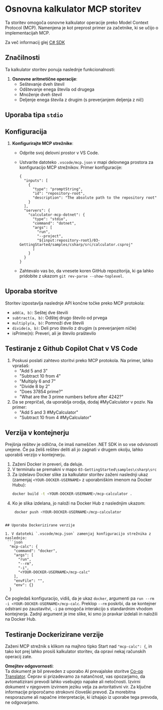 <!--
CO_OP_TRANSLATOR_METADATA:
{
  "original_hash": "882aae00f1d3f007e20d03b883f44afa",
  "translation_date": "2025-07-13T22:19:38+00:00",
  "source_file": "03-GettingStarted/samples/csharp/README.md",
  "language_code": "sl"
}
-->
# Osnovna kalkulator MCP storitev

Ta storitev omogoča osnovne kalkulator operacije preko Model Context Protocol (MCP). Namenjena je kot preprost primer za začetnike, ki se učijo o implementacijah MCP.

Za več informacij glej [C# SDK](https://github.com/modelcontextprotocol/csharp-sdk)

## Značilnosti

Ta kalkulator storitev ponuja naslednje funkcionalnosti:

1. **Osnovne aritmetične operacije**:
   - Seštevanje dveh števil
   - Odštevanje enega števila od drugega
   - Množenje dveh števil
   - Deljenje enega števila z drugim (s preverjanjem deljenja z nič)

## Uporaba tipa `stdio`
  
## Konfiguracija

1. **Konfigurirajte MCP strežnike**:
   - Odprite svoj delovni prostor v VS Code.
   - Ustvarite datoteko `.vscode/mcp.json` v mapi delovnega prostora za konfiguracijo MCP strežnikov. Primer konfiguracije:

     ```jsonc
     {
       "inputs": [
         {
           "type": "promptString",
           "id": "repository-root",
           "description": "The absolute path to the repository root"
         }
       ],
       "servers": {
         "calculator-mcp-dotnet": {
           "type": "stdio",
           "command": "dotnet",
           "args": [
             "run",
             "--project",
             "${input:repository-root}/03-GettingStarted/samples/csharp/src/calculator.csproj"
           ]
         }
       }
     }
     ```

   - Zahtevalo vas bo, da vnesete koren GitHub repozitorija, ki ga lahko pridobite z ukazom `git rev-parse --show-toplevel`.

## Uporaba storitve

Storitev izpostavlja naslednje API končne točke preko MCP protokola:

- `add(a, b)`: Seštej dve števili
- `subtract(a, b)`: Odštej drugo število od prvega
- `multiply(a, b)`: Pomnoži dve števili
- `divide(a, b)`: Deli prvo število z drugim (s preverjanjem ničle)
- isPrime(n): Preveri, ali je število praštevilo

## Testiranje z Github Copilot Chat v VS Code

1. Poskusi poslati zahtevo storitvi preko MCP protokola. Na primer, lahko vprašaš:
   - "Add 5 and 3"
   - "Subtract 10 from 4"
   - "Multiply 6 and 7"
   - "Divide 8 by 2"
   - "Does 37854 prime?"
   - "What are the 3 prime numbers before after 4242?"
2. Da se prepričaš, da uporablja orodja, dodaj #MyCalculator v poziv. Na primer:
   - "Add 5 and 3 #MyCalculator"
   - "Subtract 10 from 4 #MyCalculator"

## Verzija v kontejnerju

Prejšnja rešitev je odlična, če imaš nameščen .NET SDK in so vse odvisnosti urejene. Če pa želiš rešitev deliti ali jo zagnati v drugem okolju, lahko uporabiš verzijo v kontejnerju.

1. Zaženi Docker in preveri, da deluje.
1. V terminalu se premakni v mapo `03-GettingStarted\samples\csharp\src`
1. Za izdelavo Docker slike za kalkulator storitev zaženi naslednji ukaz (zamenjaj `<YOUR-DOCKER-USERNAME>` z uporabniškim imenom na Docker Hubu):
   ```bash
   docker build -t <YOUR-DOCKER-USERNAME>/mcp-calculator .
   ```
1. Ko je slika izdelana, jo naloži na Docker Hub z naslednjim ukazom:
   ```bash
    docker push <YOUR-DOCKER-USERNAME>/mcp-calculator
  ```

## Uporaba Dockerizirane verzije

1. V datoteki `.vscode/mcp.json` zamenjaj konfiguracijo strežnika z naslednjo:
   ```json
    "mcp-calc": {
      "command": "docker",
      "args": [
        "run",
        "--rm",
        "-i",
        "<YOUR-DOCKER-USERNAME>/mcp-calc"
      ],
      "envFile": "",
      "env": {}
    }
   ```
   Če pogledaš konfiguracijo, vidiš, da je ukaz `docker`, argumenti pa `run --rm -i <YOUR-DOCKER-USERNAME>/mcp-calc`. Preklop `--rm` poskrbi, da se kontejner odstrani po zaustavitvi, `-i` pa omogoča interakcijo s standardnim vhodom kontejnerja. Zadnji argument je ime slike, ki smo jo pravkar izdelali in naložili na Docker Hub.

## Testiranje Dockerizirane verzije

Zaženi MCP strežnik s klikom na majhno tipko Start nad `"mcp-calc": {`, in tako kot prej lahko prosiš kalkulator storitev, da opravi nekaj računskih operacij zate.

**Omejitev odgovornosti**:  
Ta dokument je bil preveden z uporabo AI prevajalske storitve [Co-op Translator](https://github.com/Azure/co-op-translator). Čeprav si prizadevamo za natančnost, vas opozarjamo, da avtomatizirani prevodi lahko vsebujejo napake ali netočnosti. Izvirni dokument v njegovem izvirnem jeziku velja za avtoritativni vir. Za ključne informacije priporočamo strokovni človeški prevod. Za morebitna nesporazume ali napačne interpretacije, ki izhajajo iz uporabe tega prevoda, ne odgovarjamo.